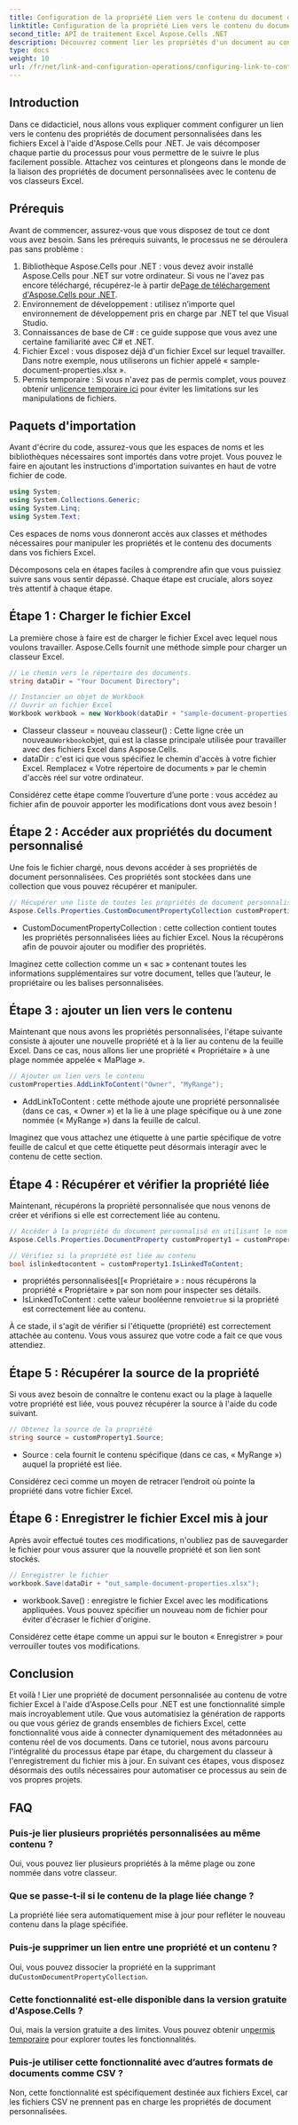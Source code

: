 ```yaml
---
title: Configuration de la propriété Lien vers le contenu du document dans .NET
linktitle: Configuration de la propriété Lien vers le contenu du document dans .NET
second_title: API de traitement Excel Aspose.Cells .NET
description: Découvrez comment lier les propriétés d'un document au contenu dans Excel à l'aide d'Aspose.Cells pour .NET. Tutoriel étape par étape pour les développeurs.
type: docs
weight: 10
url: /fr/net/link-and-configuration-operations/configuring-link-to-content-document-property/
---
```

## Introduction

Dans ce didacticiel, nous allons vous expliquer comment configurer un lien vers le contenu des propriétés de document personnalisées dans les fichiers Excel à l'aide d'Aspose.Cells pour .NET. Je vais décomposer chaque partie du processus pour vous permettre de le suivre le plus facilement possible. Attachez vos ceintures et plongeons dans le monde de la liaison des propriétés de document personnalisées avec le contenu de vos classeurs Excel.

## Prérequis

Avant de commencer, assurez-vous que vous disposez de tout ce dont vous avez besoin. Sans les prérequis suivants, le processus ne se déroulera pas sans problème :

1.  Bibliothèque Aspose.Cells pour .NET : vous devez avoir installé Aspose.Cells pour .NET sur votre ordinateur. Si vous ne l'avez pas encore téléchargé, récupérez-le à partir de[Page de téléchargement d'Aspose.Cells pour .NET](https://releases.aspose.com/cells/net/).
2. Environnement de développement : utilisez n’importe quel environnement de développement pris en charge par .NET tel que Visual Studio.
3. Connaissances de base de C# : ce guide suppose que vous avez une certaine familiarité avec C# et .NET.
4. Fichier Excel : vous disposez déjà d'un fichier Excel sur lequel travailler. Dans notre exemple, nous utiliserons un fichier appelé « sample-document-properties.xlsx ».
5. Permis temporaire : Si vous n'avez pas de permis complet, vous pouvez obtenir un[licence temporaire ici](https://purchase.aspose.com/temporary-license/) pour éviter les limitations sur les manipulations de fichiers.

## Paquets d'importation

Avant d'écrire du code, assurez-vous que les espaces de noms et les bibliothèques nécessaires sont importés dans votre projet. Vous pouvez le faire en ajoutant les instructions d'importation suivantes en haut de votre fichier de code.

```csharp
using System;
using System.Collections.Generic;
using System.Linq;
using System.Text;
```

Ces espaces de noms vous donneront accès aux classes et méthodes nécessaires pour manipuler les propriétés et le contenu des documents dans vos fichiers Excel.

Décomposons cela en étapes faciles à comprendre afin que vous puissiez suivre sans vous sentir dépassé. Chaque étape est cruciale, alors soyez très attentif à chaque étape.

## Étape 1 : Charger le fichier Excel

La première chose à faire est de charger le fichier Excel avec lequel nous voulons travailler. Aspose.Cells fournit une méthode simple pour charger un classeur Excel.

```csharp
// Le chemin vers le répertoire des documents.
string dataDir = "Your Document Directory";

// Instancier un objet de Workbook
// Ouvrir un fichier Excel
Workbook workbook = new Workbook(dataDir + "sample-document-properties.xlsx");
```

-  Classeur classeur = nouveau classeur() : Cette ligne crée un nouveau`Workbook`objet, qui est la classe principale utilisée pour travailler avec des fichiers Excel dans Aspose.Cells.
- dataDir : c'est ici que vous spécifiez le chemin d'accès à votre fichier Excel. Remplacez « Votre répertoire de documents » par le chemin d'accès réel sur votre ordinateur.

Considérez cette étape comme l’ouverture d’une porte : vous accédez au fichier afin de pouvoir apporter les modifications dont vous avez besoin !

## Étape 2 : Accéder aux propriétés du document personnalisé

Une fois le fichier chargé, nous devons accéder à ses propriétés de document personnalisées. Ces propriétés sont stockées dans une collection que vous pouvez récupérer et manipuler.

```csharp
// Récupérer une liste de toutes les propriétés de document personnalisées du fichier Excel
Aspose.Cells.Properties.CustomDocumentPropertyCollection customProperties = workbook.Worksheets.CustomDocumentProperties;
```

- CustomDocumentPropertyCollection : cette collection contient toutes les propriétés personnalisées liées au fichier Excel. Nous la récupérons afin de pouvoir ajouter ou modifier des propriétés.

Imaginez cette collection comme un « sac » contenant toutes les informations supplémentaires sur votre document, telles que l’auteur, le propriétaire ou les balises personnalisées.

## Étape 3 : ajouter un lien vers le contenu

Maintenant que nous avons les propriétés personnalisées, l'étape suivante consiste à ajouter une nouvelle propriété et à la lier au contenu de la feuille Excel. Dans ce cas, nous allons lier une propriété « Propriétaire » à une plage nommée appelée « MaPlage ».

```csharp
// Ajouter un lien vers le contenu
customProperties.AddLinkToContent("Owner", "MyRange");
```

- AddLinkToContent : cette méthode ajoute une propriété personnalisée (dans ce cas, « Owner ») et la lie à une plage spécifique ou à une zone nommée (« MyRange ») dans la feuille de calcul.

Imaginez que vous attachez une étiquette à une partie spécifique de votre feuille de calcul et que cette étiquette peut désormais interagir avec le contenu de cette section.

## Étape 4 : Récupérer et vérifier la propriété liée

Maintenant, récupérons la propriété personnalisée que nous venons de créer et vérifions si elle est correctement liée au contenu.

```csharp
// Accéder à la propriété du document personnalisé en utilisant le nom de la propriété
Aspose.Cells.Properties.DocumentProperty customProperty1 = customProperties["Owner"];

// Vérifiez si la propriété est liée au contenu
bool islinkedtocontent = customProperty1.IsLinkedToContent;
```

- propriétés personnalisées[[« Propriétaire » : nous récupérons la propriété « Propriétaire » par son nom pour inspecter ses détails.
- IsLinkedToContent : cette valeur booléenne renvoie`true` si la propriété est correctement liée au contenu.

À ce stade, il s'agit de vérifier si l'étiquette (propriété) est correctement attachée au contenu. Vous vous assurez que votre code a fait ce que vous attendiez.

## Étape 5 : Récupérer la source de la propriété

Si vous avez besoin de connaître le contenu exact ou la plage à laquelle votre propriété est liée, vous pouvez récupérer la source à l'aide du code suivant.

```csharp
// Obtenez la source de la propriété
string source = customProperty1.Source;
```

- Source : cela fournit le contenu spécifique (dans ce cas, « MyRange ») auquel la propriété est liée.

Considérez ceci comme un moyen de retracer l’endroit où pointe la propriété dans votre fichier Excel.

## Étape 6 : Enregistrer le fichier Excel mis à jour

Après avoir effectué toutes ces modifications, n'oubliez pas de sauvegarder le fichier pour vous assurer que la nouvelle propriété et son lien sont stockés.

```csharp
// Enregistrer le fichier
workbook.Save(dataDir + "out_sample-document-properties.xlsx");
```

- workbook.Save() : enregistre le fichier Excel avec les modifications appliquées. Vous pouvez spécifier un nouveau nom de fichier pour éviter d'écraser le fichier d'origine.

Considérez cette étape comme un appui sur le bouton « Enregistrer » pour verrouiller toutes vos modifications.

## Conclusion

Et voilà ! Lier une propriété de document personnalisée au contenu de votre fichier Excel à l'aide d'Aspose.Cells pour .NET est une fonctionnalité simple mais incroyablement utile. Que vous automatisiez la génération de rapports ou que vous gériez de grands ensembles de fichiers Excel, cette fonctionnalité vous aide à connecter dynamiquement des métadonnées au contenu réel de vos documents.
Dans ce tutoriel, nous avons parcouru l'intégralité du processus étape par étape, du chargement du classeur à l'enregistrement du fichier mis à jour. En suivant ces étapes, vous disposez désormais des outils nécessaires pour automatiser ce processus au sein de vos propres projets.

## FAQ

### Puis-je lier plusieurs propriétés personnalisées au même contenu ?
Oui, vous pouvez lier plusieurs propriétés à la même plage ou zone nommée dans votre classeur.

### Que se passe-t-il si le contenu de la plage liée change ?
La propriété liée sera automatiquement mise à jour pour refléter le nouveau contenu dans la plage spécifiée.

### Puis-je supprimer un lien entre une propriété et un contenu ?
 Oui, vous pouvez dissocier la propriété en la supprimant du`CustomDocumentPropertyCollection`.

### Cette fonctionnalité est-elle disponible dans la version gratuite d'Aspose.Cells ?
 Oui, mais la version gratuite a des limites. Vous pouvez obtenir un[permis temporaire](https://purchase.aspose.com/temporary-license/) pour explorer toutes les fonctionnalités.

### Puis-je utiliser cette fonctionnalité avec d’autres formats de documents comme CSV ?
Non, cette fonctionnalité est spécifiquement destinée aux fichiers Excel, car les fichiers CSV ne prennent pas en charge les propriétés de document personnalisées.